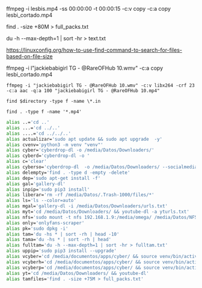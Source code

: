 ffmpeg -i lesbis.mp4 -ss 00:00:00 -t 00:00:15 -c:v copy -c:a copy lesbi_cortado.mp4

find . -size +80M > full_packs.txt

du -h --max-depth=1 | sort -hr > text.txt

https://linuxconfig.org/how-to-use-find-command-to-search-for-files-based-on-file-size

ffmpeg -i l"jackiebabigirl TG - @RareOFHub 10.wmv" -c:a copy lesbi_cortado.mp4

```
ffmpeg -i "jackiebabigirl TG - @RareOFHub 10.wmv" -c:v libx264 -crf 23 -c:a aac -q:a 100 "jackiebabigirl TG - @RareOFHub 10.mp4"
```

```
find $directory -type f -name \*.in
```

```
find . -type f -name '*.mp4'
```

```bash
alias ..='cd ..'
alias ...='cd ../..'
alias ....='cd ../../..'
alias actualizar='sudo apt update && sudo apt upgrade  -y'
alias cvenv='python3 -m venv "venv"'
alias cyber='cyberdrop-dl -o /media/Datos/Downloaders/'
alias cyberd='cyberdrop-dl -o '
alias c='clear'
alias cyberso='cyberdrop-dl  -o /media/Datos/Downloaders/ --socialmediagirls-username garcarius --socialmediagirls-password Garca.19901224'
alias delempty='find . -type d -empty -delete'
alias dep='sudo apt-get install -f'
alias gal='gallery-dl'
alias inpip='sudo pip3 install'
alias liberar='rm -rf /media/Datos/.Trash-1000/files/*'
alias ls='ls --color=auto'
alias mgal='gallery-dl -i /media/Datos/Downloaders/urls.txt'
alias myt='cd /media/Datos/Downloaders/ && youtube-dl -a yturls.txt'
alias nfs='sudo mount -t nfs 192.168.1.9:/media/omega/ /media/Datos/NFS/'
alias only='onlyfans-scraper'
alias pk='sudo dpkg -i'
alias tam='du -hs * | sort -rh | head -10'
alias tama='du -hs * | sort -rh | head'
alias fulltam='du -h --max-depth=1 | sort -hr > fulltam.txt'
alias uppip='sudo pip3 install --upgrade'
alias vcyber='cd /media/documentos/apps/cyber/ && source venv/bin/activate && cyberdrop-dl -o '
alias vcyberh='cd /media/documentos/apps/cyber/ && source venv/bin/activate && cyberdrop-dl --ignore-history -o '
alias vcyberp='cd /media/documentos/apps/cyber/ && source venv/bin/activate && cyberdrop-dl -o /media/Datos/Downloaders/'
alias yt='cd /media/Datos/Downloaders/ && youtube-dl'
alias tamfiles='find . -size +75M > full_packs.txt'

```